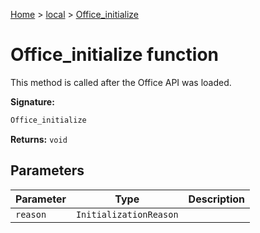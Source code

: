[Home](./index) &gt; [local](local.md) &gt; [Office\_initialize](local.office_initialize.md)

# Office\_initialize function

This method is called after the Office API was loaded.

**Signature:**
```javascript
Office_initialize
```
**Returns:** `void`

## Parameters

|  Parameter | Type | Description |
|  --- | --- | --- |
|  `reason` | `InitializationReason` |  |


